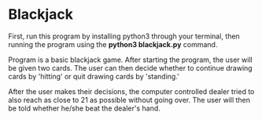 # Blackjack



First, run this program by installing python3 through your terminal, then
running the program using the <b>python3 blackjack.py</b> command.

Program is a basic blackjack game.  After starting the program, the user will be
given two cards.  The user can then decide whether to continue drawing cards by
'hitting' or quit drawing cards by 'standing.'

After the user makes their decisions, the computer controlled dealer tried to also
reach as close to 21 as possible without going over.  The user will then be told whether
he/she beat the dealer's hand.

